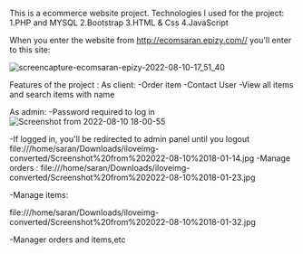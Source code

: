 This is a ecommerce website project.
Technologies I used for the project:
1.PHP and MYSQL
2.Bootstrap
3.HTML & Css
4.JavaScript

When you enter the website from http://ecomsaran.epizy.com// you'll enter to this site:

![screencapture-ecomsaran-epizy-2022-08-10-17_51_40](https://user-images.githubusercontent.com/86418083/183898022-6860391b-8430-48e3-90fb-47c9a37db799.jpg)

Features of the project :
As client:
-Order item
-Contact User
-View all items and search items with name

As admin:
-Password required to log in
![Screenshot from 2022-08-10 18-00-55](https://user-images.githubusercontent.com/86418083/183899396-00c3ea90-d449-4061-86a8-3cbfd457b33a.jpg)


-If logged in, you'll be redirected to admin panel until you logout
 file:///home/saran/Downloads/iloveimg-converted/Screenshot%20from%202022-08-10%2018-01-14.jpg
-Manage orders :
 file:///home/saran/Downloads/iloveimg-converted/Screenshot%20from%202022-08-10%2018-01-23.jpg
 
 
 -Manage items:
 
 file:///home/saran/Downloads/iloveimg-converted/Screenshot%20from%202022-08-10%2018-01-32.jpg

-Manager orders and items,etc
